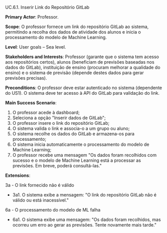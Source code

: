 UC.6.1. Inserir Link do Repositório GitLab

**Primary Actor**: Professor.

**Scope**: O professor fornece um link do repositório GitLab ao sistema, permitindo a recolha dos dados de atividade dos alunos e inicia o processamento do modelo de Machine Learning.

**Level**: User goals – Sea level.

**Stakeholders and Interests**: Professor (garante que o sistema tem acesso aos repositórios certos), alunos (beneficiam de previsões baseadas nos dados do GitLab), instituição de ensino (procuram melhorar a qualidade do ensino) e o sistema de previsão (depende destes dados para gerar previsões precisas).

**Preconditions**: O professor deve estar autenticado no sistema (dependente do US1). O sistema deve ter acesso à API do GitLab para validação do link.

**Main Success Scenario**:
1. O professor acede à dashboard;
2. Seleciona a opção "Inserir dados de GitLab";
3. O professor insere o link do repositório GitLab;
4. O sistema valida o link e associa-o a um grupo ou aluno;
5. O sistema recolhe os dados do GitLab e armazena-os para processamento;
6. O sistema inicia automaticamente o processamento do modelo de Machine Learning;
7. O professor recebe uma mensagem "Os dados foram recolhidos com sucesso e o modelo de Machine Learning está a processar as previsões. Em breve, poderá consultá-las."

**Extensions**:

3a - O link fornecido não é válido
- 3a1. O sistema exibe a mensagem: "O link do repositório GitLab não é válido ou está inacessível."

6a - O processamento do modelo de ML falha
- 6a1. O sistema exibe uma mensagem: "Os dados foram recolhidos, mas ocorreu um erro ao gerar as previsões. Tente novamente mais tarde."
